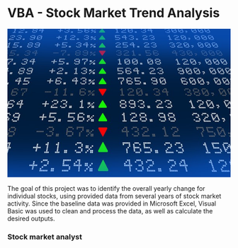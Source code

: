 # VBA - Stock Market Trend Analysis

![stock Market](Images/stockmarket.jpg)

The goal of this project was to identify the overall yearly change for individual stocks, using provided data from several years of stock market activity. Since the baseline data was provided in Microsoft Excel, Visual Basic was used to clean and process the data, as well as calculate the desired outputs. 

### Stock market analyst








 








